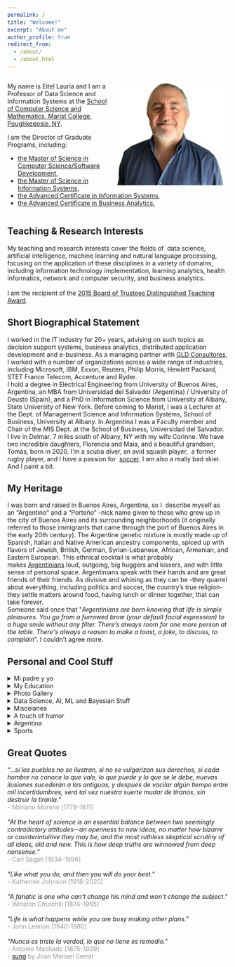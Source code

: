 ```yaml
---
permalink: /
title: "Welcome!"
excerpt: "About me"
author_profile: true
redirect_from: 
  - /about/
  - /about.html
---
```

<div style="display: flex; flex-wrap: wrap;">
  <div style="flex: 1;">
    <img src="/images/Yo-2022-06-17-13-33-18.png" alt="Eitel Lauría" style="width: 50%; float: right; max-width: 100%; height: auto; margin: 10px;"/>
    <p>
      My name is Eitel Lauría and I am a Professor of Data Science and Information Systems at the 
      <a href="https://www.marist.edu/computer-science-math">School of Computer Science and Mathematics, Marist College, Poughkeepsie, NY</a>.
    </p>
    <p>
      I am the Director of Graduate Programs, including:
    </p>
    <ul>
      <li><a href="https://www.marist.edu/computer-science-math/graduate/ms/software-devel">the Master of Science in Computer Science/Software Development,</a></li>
      <li><a href="https://www.marist.edu/computer-science-math/msis">the Master of Science in Information Systems,</a></li>
      <li><a href="https://www.marist.edu/computer-science-math/graduate/info-systems/is-cert">the Advanced Certificate in Information Systems,</a></li>
      <li><a href="https://www.marist.edu/computer-science-math/graduate/business-analytics">the Advanced Certificate in Business Analytics.</a></li>
    </ul> 
  </div>
</div>

<h2>Teaching & Research Interests</h2>
My teaching and research interests cover the fields of  data science, artificial intelligence, machine learning and natural language processing, focusing on the application of these disciplines in a variety of domains, including information technology implementation, learning analytics, health informatics, network and computer security, and business analytics.<br><br>
I am the recipient of the <a href="/BOTAward2015/">2015 Board of Trustees Distinguished Teaching Award</a>.

<h2>Short Biographical Statement</h2>
I worked in the IT industry for 20+ years, advising on such topics as decision support systems, business analytics, distributed application development and e-business. As a managing partner with <a href="https://www.gldconsultores.com/">GLD Consultores</a>, I worked with a number of organizations across a wide range of industries, including Microsoft, IBM, Exxon, Reuters, Philip Morris, Hewlett Packard, STET France Telecom, Accenture and Ryder.<br>
I hold a degree in Electrical Engineering from University of Buenos Aires, Argentina, an MBA from Universidad del Salvador (Argentina) / University of Deusto (Spain), and a PhD in Information Science from University at Albany, State University of New York. Before coming to Marist, I was a Lecturer at the Dept. of Management Science and Information Systems, School of Business, University at Albany. In Argentina I was a Faculty member and Chair of the MIS Dept. at the School of Business, Universidad del Salvador.<br>
I live in Delmar, 7 miles south of Albany, NY with my wife Corinne. We have two incredible daughters, Florencia and Maia, and a beautiful grandson, Tomás, born in 2020. I'm a scuba diver, an avid squash player,  a former rugby player, and I have a passion for  <a href="https://lanacionar-prod.video.arc-cdn.net/wp-lanacionar/20230118/63c80461c471e46a750460f7/t_0ee88fb793f44b899f70904b910c67ae_name_LN___ETERNOS_subtitulado_FINAL/file_1280x720-2000-v3_1.mp4">soccer</a>. I am also a really bad skier. And I paint a bit.

<h2>My Heritage</h2>
I was born and raised in Buenos Aires, Argentina, so I  describe myself as an “Argentino” and a “Porteño” -nick name given to those who grew up in the city of Buenos Aires and its surrounding neighborhoods (it originally referred to those immigrants that came through the port of Buenos Aires in the early 20th century). The Argentine genetic mixture is mostly made up of Spanish, Italian and Native American ancestry components, spiced up with flavors of Jewish, British, German, Syrian-Lebanese, African, Armenian, and Eastern European. This ethnical cocktail is what probably makes <a href="https://therealargentina.com/en/argentinian-or-argentinean-decisions-decisions/">Argentinians</a> loud, outgoing, big huggers and kissers, and with little sense of personal space. Argentinians speak with their hands and are great friends of their friends. As divisive and whining as they can be -they quarrel about everything, including politics and soccer, the country’s true religion- they settle matters around food, having lunch or dinner together, that can take forever.<br> Someone said once that "<i>Argentinians are born knowing that life is simple pleasures. You go from a furrowed brow (your default facial expression) to a huge smile without any filter. There’s always room for one more person at the table. There's always a reason to make a toast, a joke, to discuss, to complain</i>". I couldn’t agree more.


<h2>Personal and Cool Stuff</h2>
<details><summary>Mi padre y yo</summary><blockquote>
  <a href="https://foxweb.marist.edu/users/jf4n/el_ingeniero_y_yo.htm">Eitel Lauría by Eitel Lauría</a>
</blockquote></details>
<details><summary>My Education</summary><blockquote>
  <ul>
 	<li>
    <a href="https://www.albany.edu/cehc/programs/phd-information-science">Inf. Science UAlbany</a>
  </li>
 	<li>
    <a href="https://omega0.xyz/omega8008/">Omega UAlbany</a>
  </li>
 	<li>
    <a href="http://www.usal.edu.ar/">Univ. del Salvador</a>
  </li>
 	<li>
    <a href="https://www.deusto.es/cs/Satellite/deusto/es/universidad-deusto">Universidad de Deusto</a>
  </li>
 	<li>
    <a href="http://www.fi.uba.ar/">UBA - Engineering</a>
  </li>
 	<li>
<a href="https://stalbans.esc.edu.ar/">St. Alban's College</a>
</li>
</ul>
</blockquote></details>
<details><summary>Photo Gallery</summary><blockquote>
<ul>
 	<li><a href="/gallery/">Some of my students</a></li>
</ul>
</blockquote></details>
<details><summary>Data Science, AI, ML and Bayesian Stuff</summary><blockquote>
  <ul>
 	<li>
<a href="https://www.kaggle.com/" target="_blank" >Kaggle</a>
</li>
 	<li>
<a href="https://ai.google/" target="_blank" >Google AI</a>
</li>
 	<li>
<a href="https://openai.com/" target="_blank" >Open AI</a>
</li>
 	<li>
<a href="https://foxweb.marist.edu/users/jf4n/PostPredIntervals.htm" target="_blank" >Simulating Posterior Pred Intervals</a>
</li>
 	<li>
<a href="https://foxweb.marist.edu/users/jf4n/LogBivariateLikelihood.htm" target="_blank" >Sampling by Markov Chain Monte Carlo</a>
</li>
 	<li>
<a href="https://playground.tensorflow.org/#activation=tanh&amp;batchSize=10&amp;dataset=circle&amp;regDataset=reg-plane&amp;learningRate=0.03&amp;regularizationRate=0&amp;noise=0&amp;networkShape=4,2&amp;seed=0.51381&amp;showTestData=false&amp;discretize=false&amp;percTrainData=50&amp;x=true&amp;y=true&amp;xTimesY=fals" target="_blank" >Neural net playground</a>
</li>
 	<li>
<a href="https://www.deeplearningbook.org/" target="_blank" >Deep Learning Book</a>
</li>
 	<li>
<a href="https://www.anaconda.com/" target="_blank" >Python Anaconda</a>
</li>
 	<li>
<a href="https://towardsdatascience.com/" target="_blank" >Towards Data Science</a>
</li>
 	<li>
<span lang="en-us"><a href="https://www.datavis.ca/gallery/" target="_blank" >Gallery of Data Visualization</a></span>
</li>
 	<li>
<a href="http://kdd.ics.uci.edu/" target="_blank" >UCI KDD Archive</a>
</li>
 	<li>
<a href="https://www.tensorflow.org/" target="_blank" >Tensorflow</a>
</li>
 	<li>
<a href="http://www.r-project.org/" target="_blank" >R (statistical computing)</a>
</li>
 	<li>
<span lang="en-us"><a href="http://www.mathworks.com/" target="_blank" >MATLAB site</a></span>
</li>
 	<li>
<a href="https://www.ibm.com/products/spss-modeler" target="_blank" >IBM SPSS Modeler</a>
</li>
 	<li>
<span lang="en-us"><a href="http://research.microsoft.com/" target="_blank" >Microsoft Research</a></span>
</li>
 	<li>
<a href="https://pytorch.org/" target="_blank" >Pytorch</a>
</li>
 	<li>
<a href="https://lightning.ai/pages/open-source/" target="_blank" >(Pytorch) Lightning</a>
</li>
 	<li>
<a href="https://www.ibm.com/watson#watsonxai" target="_blank" >IBM Watsonx</a>
</li>
 	<li>
<span lang="en-us"><a href="http://www.norsys.com/" target="_blank" >Norsys' Netica</a></span>
</li>
 	<li>
<a href="https://www.kdnuggets.com/" target="_blank" >KDD nuggets</a>
</li>
 	<li>
<a href="https://keras.io/" target="_blank" >Keras</a>
</li>
 	<li>
<a href="http://news.mit.edu/topic/machine-learning" target="_blank" >MIT news - Machine Learning</a>
</li>
 	<li>
<a href="https://machinelearningmastery.com/" target="_blank" >Machine Learning Mastery</a>
</li>
 	<li>
<a href="http://work.caltech.edu/telecourse.html" target="_blank" >Learning From data</a> (Yaser Abu-Mostafa)
</li>
 	<li><a href="https://scikit-learn.org/stable/" target="_blank" >Scikit-Learn</a></li>
</ul>
</blockquote></details>
<details><summary>Miscelanea</summary><blockquote>
<ul>
 	<li>
<a href="https://www.newsweek.com/unbelievers-quest-170478">Unbeliever's Quest</a>
</li>
 	<li>
<a href="https://youtu.be/ipRvjS7q1DI" target="_blank" >Richard Feynman: Can Machines Think?</a>
</li>
 	<li>
<a href="http://www.bigear.org/vol1no2/sagan.htm" target="_blank" >SETI, by Carl Sagan</a>
</li>
 	<li>
<a href="http://setiathome.ssl.berkeley.edu/" target="_blank" >SETI<span lang="en-us">@home</span></a>
</li>
 	<li>
<a href="http://www.skeptic.com/" target="_blank"  name="top">The Skeptics Society</a><a href="https://www.youtube.com/watch?v=wupToqz1e2g" target="_blank"  name="top"></a>
</li>
 	<li>
<a href="https://www.wnycstudios.org/podcasts/radiolab/articles/best-medicine">Staph Retreat (Radio Lab)</a>
</li>
 	<li>
<a href="https://www.youtube.com/watch?v=wupToqz1e2g" target="_blank"  name="top">Pale Blue Dot</a>
</li>
 	<li>
<span lang="en-us"><a href="http://www.winstonchurchill.org/" target="_blank" >Churchill, person of the century</a></span>
</li>
 	<li>
<span lang="en-us"><a href="https://escapepod.org/2009/04/10/ep194-exhalation/" target="_blank" >Exhalation (Ted Chiang)</a></span>
</li>
 	<li>
<a href="https://youtu.be/HrDasvAgEPY" target="_blank" >Serrat:  Si la Muerte Pisa Mi Huerto</a>
</li>
 	<li>
<a href="http://www.caveofmagic.com/pickcrd2.htm" target="_blank" >A bit of magic</a>
</li>
 	<li>
<a href="https://electricsheep.org/">Electric Sheep</a>
</li>
 	<li>
<a href="https://www.distributed.net/Main_Page">Distributed.net</a>
</li>
 	<li>
<a href="https://www.worldcommunitygrid.org/">World Community Grid</a>
</li>
 	<li>
<a href="http://www.helenshulman.com/">Helen Shulman's paintings</a>
</li>
</ul>
</blockquote></details>
<details><summary>A touch of humor</summary><blockquote>
<ul>
 	<li>
<a href="https://www.smart-jokes.org/two-cows-economics-explained.html" target="_blank" >Two Cows </a>
</li>
 	<li>
<span lang="en-us"><a href="https://www.smart-jokes.org/god-tenure-university.html" target="_blank" >Why God was never granted tenure</a></span>
</li>
 	<li>
<a href="https://kubik.org/lighter/yzerok.htm" name="top">The Y zero K problem</a>
</li>
 	<li>
<a href="http://churchofgoogle.org/" target="_blank" >The Reformed Church of Google</a>
</li>
 	<li>
<a href="https://www.smart-jokes.org/how-it-projects-really-work.html" target="_blank" >IT projects &amp; tree swings</a>
</li>
 	<li>
<a href="https://xkcd.com/" target="_blank" >xkcd</a>
</li>
</ul>
</blockquote></details>
<details><summary>Argentina</summary><blockquote>
<ul>
 	<li>
<a href="https://bcn.gob.ar/uploads/BasesAlberdi.pdf" target="_blank" >Las Bases de Alberdi (in Spanish)</a>
</li>
 	<li>
<a href="http://en.wikipedia.org/wiki/Jos%C3%A9_de_San_Mart%C3%ADn" target="_blank" >José de San Martín</a>
</li>
 	<li>
<a href="http://es.wikipedia.org/wiki/Mariano_Moreno" target="_blank" >Mariano Moreno (in Spanish)</a>
</li>
 	<li>
<a href="https://www.youtube.com/watch?v=Aa_N71VXQnM" target="_blank" >Mi Buenos Aires querido  (Gardel)</a>
</li>
 	<li>
<a href="https://www.nationalgeographic.com/travel/destinations/south-america/argentina/local-guide-buenos-aires/" target="_blank" >A local's guide to Buenos Aires</a>
</li>
 	<li>
<span style="color: #626262;"><a href="https://www.poetryfoundation.org/poets/jorge-luis-borges">Jorge Luis Borges</a> </span>
</li>
 	<li>
<span style="color: #626262;"><a href="http://www.youtube.com/watch?v=QCmP4bEJfOg&amp;feature=related">Adios Nonino (Astor Piazzola)</a></span>
</li>
 	<li>
<a href="http://en.wikipedia.org/wiki/Les_Luthiers" target="_blank" >Les Luthiers </a>
</li>
 	<li>
<a href="https://www.youtube.com/watch?v=l5fVzdOgBxM" target="_blank" >Añoralgias (Les Luthiers)</a>
</li>
 	<li>
<a href="http://www.mongabay.com/ice_01.htm" target="_blank" >The Perito Moreno Glacier</a>
</li>
 	<li>
<a href="https://travel.usnews.com/Argentine_Patagonia/" target="_blank" >Patagonia Argentina</a>
</li>
 	<li>
<a href="https://www.iesabroad.org/study-abroad/blogs/mho10caseedu/iguazu-falls-why-another-waterfall-will-never-impress-me-again?gclid=CjwKCAjwgviIBhBkEiwA10D2j3XbeFza-qCuvOYqhAMv9q0XChsyJIxoTyqOsDLVEVm5ODMs3oixyBoCqikQAvD_BwE#sthash.tZolsZBS.dpbs" target="_blank" >Iguazu Falls</a>
</li>
 	<li>
<a href="https://vamospanish.com/discover/yerba-mate-ultimate-guide/" target="_blank" >El  Mate</a>
</li>
 	<li>
<a href="https://blog.winesofargentina.com/" target="_blank" >Wines of Argentina</a>
</li>
 	<li>
<a href="http://www.luigibosca.com.ar/" target="_blank" >Luigi Bosca (great wine!)</a>
</li>
 	<li><a href="https://youtu.be/PSSO43wRlWM">Qatar 2022 - Champions!</a></li>
</ul>
</blockquote></details>
<details><summary>Sports</summary><blockquote>
<ul>
 	<li>
<a href="http://www.clubsanalbano.com/">Club San Albano</a>
</li>
 	<li>
<a href="https://lapaginamillonaria.com/">River Plate </a>
</li>
 	<li>
<a href="https://www.fcbarcelona.com/en/">Barcelona FC</a>
</li>
 	<li>
<a href="https://www.youtube.com/watch?v=4vashrNoXTE" target="_blank" >Maradona: Live is Life</a>
</li>
 	<li>
<a href="https://youtu.be/4u6935V-wzk">Where is Messi ?</a>
</li>
 	<li>
<a href="https://www.youtube.com/watch?v=RM0ql8360J4" target="_blank" >Messi- Impossible Talent</a>
</li>
 	<li>
<a href="https://www.youtube.com/watch?v=AJUhzQEPCvE" target="_blank" >Manu Ginobili</a>
</li>
 	<li>
<span style="color: #626262;"><a href="https://youtu.be/PbNIfxcuGWU" target="_blank" >Best goal <u>EVER</u> </a></span>
</li>
 	<li>
<a href="https://youtu.be/cAehMNYw0ig" target="_blank" >Messi copycatting Maradona</a>
</li>
 	<li>
<a href="http://www.clubsanalbano.com/" target="_blank" >Club San Albano</a>
</li>
 	<li>
<a href="http://www.uar.com.ar/" target="_blank" >Argentine Rugby Union (UAR)</a>
</li>
 	<li>
<a href="http://www.youtube.com/watch?v=ogXWpBG-NjI" target="_blank" >Los Pumas - Tribute</a>
</li>
 	<li>
<a href="https://www.youtube.com/watch?v=tdMCAV6Yd0Y" target="_blank" >All Blacks' Haka </a>
</li>
 	<li>
<a href="https://www.planetrugby.com/" target="_blank" >Planet Rugby</a>
</li>
 	<li>
<a href="http://www.rugbytime.com/" target="_blank" >Rugby Time</a>
</li>
 	<li>
<a href="http://www.mikeball.com/" target="_blank" ><span lang="es-ar">Mike Ball </span>(Aussie Diving)</a>
</li>
 	<li>
<a href="http://www.seadivers.com.br/" target="_blank" >Sea Divers (SC, Brazil)</a>
</li>
 	<li>
<a href="http://www.stuartcove.com/" target="_blank" >Stuart Cove's Shark Diving</a>
</li>
 	<li>
<a href="http://www.diveparadise.com/" target="_blank" >Dive Paradise (Cozumel)</a>
</li>
 	<li>
<a href="https://psaworldtour.com/" target="_blank" >Professional Squash Association</a>
</li>
 	<li>
<a href="https://www.youtube.com/user/psasquashtv">PSA SquashTV</a>
</li>
 	<li>
<a href="https://www.youtube.com/watch?v=sSvzNWQQl90" target="_blank" >White vs Gaultier</a>
</li>
 	<li>
<a href="https://www.youtube.com/playlist?list=PLC8lS6EGQ-Q50fsZXQyunY_ZVRfUCvvba" target="_blank" >My SCUBA diving video clips</a>
</li>
</ul>
</blockquote></details>

<h2>Great Quotes</h2>
<div>
    <i>“...si los pueblos no se ilustran, si no se vulgarizan sus derechos, si cada hombre no conoce lo que vale, lo que puede y lo que se le debe, nuevas ilusiones sucederán a las antiguas, y después de vacilar algún tiempo entre mil incertidumbres, será tal vez nuestra suerte mudar de tiranos, sin destruir la tiranía.”</i><br>
    <div style="color: #999999; text-align:left;">- Mariano Moreno [1778-1811]</div>
</div>
<br>
<div>
    <i>"At the heart of science is an essential balance between two seemingly contradictory attitudes--an openness to new ideas, no matter how bizarre or counterintuitive they may be, and the most ruthless skeptical scrutiny of all ideas, old and new. This is how deep truths are winnowed from deep nonsense."</i><br>
    <div style="color: #999999; text-align: left;">- Carl Sagan [1934-1996]</div>
</div>
<br>
<div>
    <i>"Like what you do, and then you will do your best."</i><br>
    <div style="color: #999999; text-align: left;">- Katherine Johnson [1918-2020]</div>
</div>
<br>
<div>
    <i>"A fanatic is one who can't change his mind and won't change the subject."</i><br>
    <div style="color: #999999; text-align: left;">- Winston Churchill [1874-1965]</div>
</div>
<br>
<div>
    <i>"Life is what happens while you are busy making other plans."</i><br>
    <div style="color: #999999; text-align: left;">- John Lennon [1940-1980]</div>
</div>
<br>
<div>
    <i>"Nunca es triste la verdad, lo que no tiene es remedio."</i><br>
    <div style="color: #999999; text-align: left;">- Antonio Machado [1875-1939]<br>- <a href="https://youtu.be/h8cJDuxoQM0">sung</a> by Joan Manuel Serrat</div>
</div>
